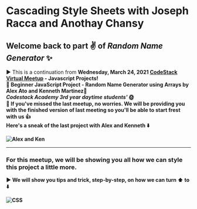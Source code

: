 # Cascading Style Sheets with Joseph Racca and Anothay Chansy<br>
## Welcome back to part ✌️ of *Random Name Generator* ✨
► This is a continuation from <b> Wednesday, March 24, 2021
[CodeStack Virtual Meetup](https://www.meetup.com/CodeStack)  - Javascript Projects! <br> 
  🔸 Beginner JavaScript Project - Random Name Generator using Arrays by Alex Ato and Kenneth Martinez🧮<br>
 *Codestack Academy 3rd year daytime students'* 🌞<br> 
 <b>📢 If you've missed the last meetup, no worries. We will be providing you with the finished version of last meeting so you'll be able to start frest with us 👍 <br>
   Here's a sneak of the last project with Alex and Kenneth ⬇️ 
   
   ![Alex and Ken](https://user-images.githubusercontent.com/61571099/113489332-7d0e2f00-9478-11eb-9085-a482a62cce82.png)

   <hr> 
   

  ### For this meetup, we will be showing you all how we can style this project a little more. <br>
   ► We will show you tips and trick, step-by-step, on how we can turn ⬆️ to ⬇️

   ![CSS](https://user-images.githubusercontent.com/61571099/113489373-be9eda00-9478-11eb-8b1d-398d0d874ac1.png)

   
   
